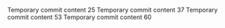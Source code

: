 Temporary commit content 25
Temporary commit content 37
Temporary commit content 53
Temporary commit content 60
